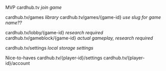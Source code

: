MVP
cardhub.tv *join game*

cardhub.tv/games *library*
cardhub.tv/games/{game-id} *use slug for game name??*

cardhub.tv/lobby/{game-id} *research required*
cardhub.tv/gameblock/{game-id} *actual gameplay, research required*

cardhub.tv/settings *local storage settings*

Nice-to-haves
cardhub.tv/{player-id}/settings
cardhub.tv/{player-id}/account
